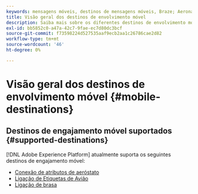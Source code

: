 ```yaml
---
keywords: mensagens móveis, destinos de mensagens móveis, Braze; Aeronave
title: Visão geral dos destinos de envolvimento móvel
description: Saiba mais sobre os diferentes destinos de envolvimento móvel compatíveis com o Adobe Experience Platform.
exl-id: bb5852c0-a47a-42c7-9fae-ec7d80dc3bcf
source-git-commit: f73598224d527535aaf9ecb2aa1c26786cae2d82
workflow-type: tm+mt
source-wordcount: '46'
ht-degree: 0%

---
```


# Visão geral dos destinos de envolvimento móvel {#mobile-destinations}

## Destinos de engajamento móvel suportados {#supported-destinations}

[!DNL Adobe Experience Platform] atualmente suporta os seguintes destinos de engajamento móvel:

* [Conexão de atributos de aeróstato](airship-attributes.md)
* [Ligação de Etiquetas de Avião](airship-tags.md)
* [Ligação de brasa](braze.md)